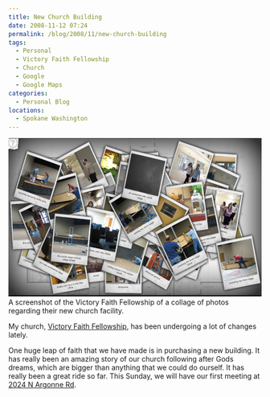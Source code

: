 ```yaml
---
title: New Church Building
date: 2008-11-12 07:24
permalink: /blog/2008/11/new-church-building
tags:
  - Personal
  - Victory Faith Fellowship
  - Church
  - Google
  - Google Maps
categories:
  - Personal Blog
locations: 
  - Spokane Washington
---
```


![ A screenshot of the  Victory Faith Fellowship  of a collage of photos regarding their new church facility. ][1] A screenshot of the Victory Faith Fellowship  of a collage of photos regarding their new church facility.

   [1]: /assets/media/new-church-building-gallery-vff.png

My church, [Victory Faith Fellowship][2], has been undergoing a lot of changes lately.

   [2]: http://www.victoryfaith.org/ (Victory Faith Fellowship)

One huge leap of faith that we have made is in purchasing a new building. It has really been an amazing story of our church following after Gods dreams, which are bigger than anything that we could do ourself. It has really been a great ride so far. This Sunday, we will have our first meeting at [2024 N Argonne Rd][3].

   [3]: http://g.co/maps/e85h2 (Google Maps of 2024 N Argonne Rd)
